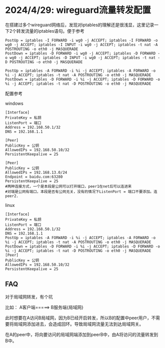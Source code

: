 # 2024/4/29: wireguard流量转发配置

在搭建过多个wireguard网络后，发现对iptables的理解还是很浅显，这里记录一下2个转发流量的iptables语句。便于参考

```shell
PostUp = iptables -I FORWARD -i wg0 -j ACCEPT; iptables -I FORWARD -o wg0 -j ACCEPT; iptables -I INPUT -i wg0 -j ACCEPT; iptables -t nat -A POSTROUTING -o eth0 -j MASQUERADE
PostDown = iptables -D FORWARD -i wg0 -j ACCEPT; iptables -D FORWARD -o wg0 -j ACCEPT; iptables -D INPUT -i wg0 -j ACCEPT; iptables -t nat -D POSTROUTING -o eth0 -j MASQUERADE
```

```
PostUp = iptables -A FORWARD -i %i -j ACCEPT; iptables -A FORWARD -o %i -j ACCEPT; iptables -t nat -A POSTROUTING -o eth0 -j MASQUERADE
PostDown = iptables -D FORWARD -i %i -j ACCEPT; iptables -D FORWARD -o %i -j ACCEPT; iptables -t nat -D POSTROUTING -o eth0 -j MASQUERADE
```

配置参考

windows

```shell
[Interface]
PrivateKey = 私钥
ListenPort = 端口
Address = 192.168.50.1/32
DNS = 192.168.1.1

[Peer]
PublicKey = 公钥
AllowedIPs = 192.168.50.10/32
PersistentKeepalive = 25

[Peer]
PublicKey = 公钥
AllowedIPs = 192.168.13.0/24
Endpoint = baidu.com:63280
PersistentKeepalive = 25
#两种连接方式，一个是本段是公网可以打开端口，peer1在net后可以连进来
#对端是公网有端口，本段是否有公网无关，没有的情况下ListenPort = 端口不要添加。连peer2.
```

linux

```shell
[Interface]
PrivateKey = 私钥
ListenPort = 端口
Address = 192.168.50.1/32
DNS = 192.168.1.1
PostUp = iptables -A FORWARD -i %i -j ACCEPT; iptables -A FORWARD -o %i -j ACCEPT; iptables -t nat -A POSTROUTING -o eth0 -j MASQUERADE
PostDown = iptables -D FORWARD -i %i -j ACCEPT; iptables -D FORWARD -o %i -j ACCEPT; iptables -t nat -D POSTROUTING -o eth0 -j MASQUERADE
[Peer]
PublicKey = 公钥
AllowedIPs = 192.168.50.10/32
PersistentKeepalive = 25
```



## FAQ

对于局域网转发，有个坑

比如： A客户端=====> B服务端{局域网}

此时想要在A访问B局域网，因为B已经开启转发，所以B的配置中peer用户，不需要将局域网添加进去，会造成回环。导致局域网流量无法到达局域网关。

在A的peer中，将向要访问的局域网端添加到peerB中，由A将访问的流量转发到B中。
